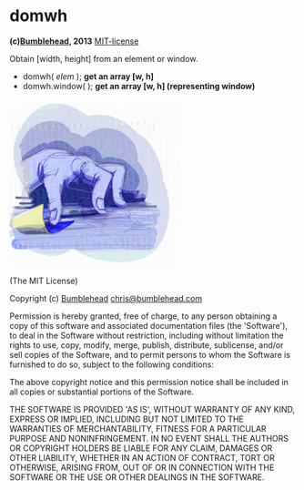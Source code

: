 domwh
=====
**(c)[Bumblehead][0], 2013** [MIT-license](#license)

Obtain [width, height] from an element or window.

 - domwh( _elem_ ); **get an array [w, h]**
 - domwh.window( ); **get an array [w, h] (representing window)**
 

[0]: http://www.bumblehead.com                            "bumblehead"

 ![scrounge](https://github.com/iambumblehead/scroungejs/raw/main/img/hand.png) 

(The MIT License)

Copyright (c) [Bumblehead][0] <chris@bumblehead.com>

Permission is hereby granted, free of charge, to any person obtaining a copy of this software and associated documentation files (the 'Software'), to deal in the Software without restriction, including without limitation the rights to use, copy, modify, merge, publish, distribute, sublicense, and/or sell copies of the Software, and to permit persons to whom the Software is furnished to do so, subject to the following conditions:

The above copyright notice and this permission notice shall be included in all copies or substantial portions of the Software.

THE SOFTWARE IS PROVIDED 'AS IS', WITHOUT WARRANTY OF ANY KIND, EXPRESS OR IMPLIED, INCLUDING BUT NOT LIMITED TO THE WARRANTIES OF MERCHANTABILITY, FITNESS FOR A PARTICULAR PURPOSE AND NONINFRINGEMENT. IN NO EVENT SHALL THE AUTHORS OR COPYRIGHT HOLDERS BE LIABLE FOR ANY CLAIM, DAMAGES OR OTHER LIABILITY, WHETHER IN AN ACTION OF CONTRACT, TORT OR OTHERWISE, ARISING FROM, OUT OF OR IN CONNECTION WITH THE SOFTWARE OR THE USE OR OTHER DEALINGS IN THE SOFTWARE.
